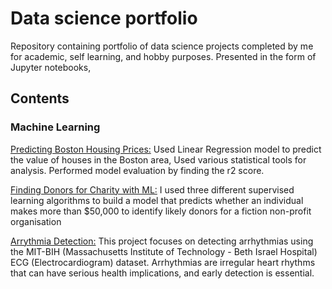 # Data science portfolio
Repository containing portfolio of data science projects completed by me for academic, self learning, and hobby purposes. Presented in the form of Jupyter notebooks, 

## Contents 
### Machine Learning
  [Predicting Boston Housing Prices:](https://github.com/Dislevekanku/datascienceprojects/blob/703d428e1739dca4832ede708f5880a8aa27b6ff/boston_housing/Boston%20Housing%20price%20prediction.ipynb) Used Linear Regression model to predict the value of houses in the Boston area, Used various statistical tools for analysis. Performed model evaluation by finding the r2 score.

  [Finding Donors for Charity with ML:](https://github.com/Dislevekanku/datascienceprojects/blob/9a5832e9c4cadfbca3f4f50f81c82fc9f29f4d7d/CharityML/Charity%20ML.ipynb) I used three different supervised learning algorithms to build a model that predicts whether an individual makes more than $50,000 to identify likely donors for a fiction non-profit organisation

  [Arrythmia Detection:](https://github.com/Dislevekanku/Arrythmia_detection) This project focuses on detecting arrhythmias using the MIT-BIH (Massachusetts Institute of Technology - Beth Israel Hospital) ECG (Electrocardiogram) dataset. Arrhythmias are irregular heart rhythms that can have serious health implications, and early detection is essential.